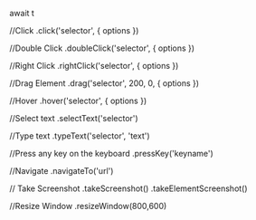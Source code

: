 await t


//Click
    .click('selector', { options })

//Double Click
    .doubleClick('selector', { options })

//Right Click
    .rightClick('selector', { options })

//Drag Element
    .drag('selector', 200, 0, { options })

//Hover
    .hover('selector', { options })

//Select text
    .selectText('selector')

//Type text
    .typeText('selector', 'text')

//Press any key on the keyboard
    .pressKey('keyname')

//Navigate
    .navigateTo('url')

// Take Screenshot
    .takeScreenshot()
    .takeElementScreenshot()

//Resize Window
    .resizeWindow(800,600)
